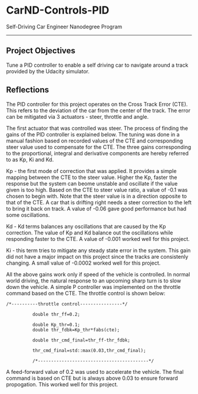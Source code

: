 # CarND-Controls-PID
Self-Driving Car Engineer Nanodegree Program

---

## Project Objectives

Tune a PID controller to enable a self driving car to navigate around a track provided by the Udacity simulator.


## Reflections

The PID controller for this project operates on the Cross Track Error (CTE). This refers to the deviation of the car from the center of the track. The error can be mitigated via 3 actuators - steer, throttle and angle. 

The first actuator that was controlled was steer. The process of finding the gains of the PID controller is explained below. The tuning was done in a manual fashion based on recorded values of the CTE and corresponding steer value used to compensate for the CTE. The three gains corresponding to the proportional, integral and derivative components are hereby referred to as Kp, Ki and Kd. 

Kp - the first mode of correction that was applied. It provides a simple mapping between the CTE to the steer value. Higher the Kp, faster the response but the system can beome unstable and oscillate if the value given is too high. Based on the CTE to steer value ratio, a value of -0.1 was chosen to begin with. Note that the steer value is in a direction opposite to that of the CTE. A car that is drifting right needs a steer correction to the left to bring it back on track. A value of -0.06 gave good performance but had some oscillations.  

Kd - Kd terms balances any oscillations that are caused by the Kp correction. The value of Kp and Kd balance out the oscillations while responding faster to the CTE. A value of -0.001 worked well for this project.

Ki - this term tries to mitigate any steady state error in the system. This gain did not have a major impact on this project since the tracks are consistenly changing. A small value of -0.0002 worked well for this project. 

All the above gains work only if speed of the vehicle is controlled. In normal world driving, the natural response to an upcoming sharp turn is to slow down the vehicle. A simple P controller was implemented on the throttle command based on the CTE. The throttle control is shown below:

```
/*----------throttle control----------------*/
		  
		  double thr_ff=0.2;
		  
		  double Kp_thr=0.1;
		  double thr_fdbk=Kp_thr*fabs(cte);
		  
		  double thr_cmd_final=thr_ff-thr_fdbk;
		  
		  thr_cmd_final=std::max(0.03,thr_cmd_final);
		  
		  /*------------------------------------------*/

```
A feed-forward value of 0.2 was used to accelerate the vehicle. The final command is based on CTE but is always above 0.03 to ensure forward propogation. This worked well for this project.

